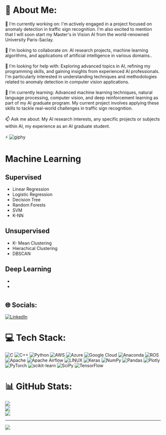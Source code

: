 # 💫 About Me:
🔭 I'm currently working on: I'm actively engaged in a project focused on anomaly detection in traffic sign recognition. I'm also excited to mention that I will soon start my Master's in Vision AI from the world-renowned University Paris-Saclay.<br><br>🌱 I'm looking to collaborate on: AI research projects, machine learning algorithms, and applications of artificial intelligence in various domains..<br><br>🤔 I'm looking for help with: Exploring advanced topics in AI, refining my programming skills, and gaining insights from experienced AI professionals. I'm particularly interested in understanding techniques and methodologies related to anomaly detection in computer vision applications.<br><br>💬 I'm currently learning: Advanced machine learning techniques, natural language processing, computer vision, and deep reinforcement learning as part of my AI graduate program. My current project involves applying these skills to tackle real-world challenges in traffic sign recognition.<br><br>📫 Ask me about: My AI research interests, any specific projects or subjects within AI, my experience as an AI graduate student.<br><br>⚡ 
![giphy](https://github.com/danial-shehroz-khan/danial-shehroz-khan/assets/62330871/9f617238-59ac-49af-ba0e-b67b81303c3b)

# Machine Learning

## Supervised
* Linear Regression
* Logistic Regression
* Decision Tree
* Random Forests
* SVM
* K-NN
  
## Unsupervised
* K- Mean Clustering
* Hierachical Clustering
* DBSCAN
  
## Deep Learning
* 
* 
# 

## 🌐 Socials:
[![LinkedIn](https://img.shields.io/badge/LinkedIn-%230077B5.svg?logo=linkedin&logoColor=white)](https://linkedin.com/in/https://www.linkedin.com/in/danialshehroz/) 

# 💻 Tech Stack:
![C](https://img.shields.io/badge/c-%2300599C.svg?style=for-the-badge&logo=c&logoColor=white) ![C++](https://img.shields.io/badge/c++-%2300599C.svg?style=for-the-badge&logo=c%2B%2B&logoColor=white) ![Python](https://img.shields.io/badge/python-3670A0?style=for-the-badge&logo=python&logoColor=ffdd54) ![AWS](https://img.shields.io/badge/AWS-%23FF9900.svg?style=for-the-badge&logo=amazon-aws&logoColor=white) ![Azure](https://img.shields.io/badge/azure-%230072C6.svg?style=for-the-badge&logo=azure-devops&logoColor=white) ![Google Cloud](https://img.shields.io/badge/Google%20Cloud-%234285F4.svg?style=for-the-badge&logo=google-cloud&logoColor=white) ![Anaconda](https://img.shields.io/badge/Anaconda-%2344A833.svg?style=for-the-badge&logo=anaconda&logoColor=white) ![ROS](https://img.shields.io/badge/ros-%230A0FF9.svg?style=for-the-badge&logo=ros&logoColor=white) ![Apache](https://img.shields.io/badge/apache-%23D42029.svg?style=for-the-badge&logo=apache&logoColor=white) ![Apache Airflow](https://img.shields.io/badge/Apache%20Airflow-017CEE?style=for-the-badge&logo=Apache%20Airflow&logoColor=white) ![LINUX](https://img.shields.io/badge/Linux-FCC624?style=for-the-badge&logo=linux&logoColor=black) ![Keras](https://img.shields.io/badge/Keras-%23D00000.svg?style=for-the-badge&logo=Keras&logoColor=white) ![NumPy](https://img.shields.io/badge/numpy-%23013243.svg?style=for-the-badge&logo=numpy&logoColor=white) ![Pandas](https://img.shields.io/badge/pandas-%23150458.svg?style=for-the-badge&logo=pandas&logoColor=white) ![Plotly](https://img.shields.io/badge/Plotly-%233F4F75.svg?style=for-the-badge&logo=plotly&logoColor=white) ![PyTorch](https://img.shields.io/badge/PyTorch-%23EE4C2C.svg?style=for-the-badge&logo=PyTorch&logoColor=white) ![scikit-learn](https://img.shields.io/badge/scikit--learn-%23F7931E.svg?style=for-the-badge&logo=scikit-learn&logoColor=white) ![SciPy](https://img.shields.io/badge/SciPy-%230C55A5.svg?style=for-the-badge&logo=scipy&logoColor=%white) ![TensorFlow](https://img.shields.io/badge/TensorFlow-%23FF6F00.svg?style=for-the-badge&logo=TensorFlow&logoColor=white)
# 📊 GitHub Stats:
![](https://github-readme-stats.vercel.app/api?username=danial-shehroz-khan&theme=dark&hide_border=false&include_all_commits=true&count_private=true)<br/>
![](https://github-readme-streak-stats.herokuapp.com/?user=danial-shehroz-khan&theme=dark&hide_border=false)<br/>
![](https://github-readme-stats.vercel.app/api/top-langs/?username=danial-shehroz-khan&theme=dark&hide_border=false&include_all_commits=true&count_private=true&layout=compact)

---
[![](https://visitcount.itsvg.in/api?id=danial-shehroz-khan&icon=0&color=0)](https://visitcount.itsvg.in)

<!-- Proudly created with GPRM ( https://gprm.itsvg.in ) -->
